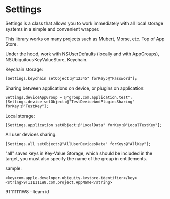 # Settings
Settings is a class that allows you to work immediately with all local storage systems in a simple and convenient wrapper.

This library works on many projects such as Mubert, Morse, etc. Top of App Store.

Under the hood, work with NSUserDefaults (locally and with AppGroups), NSUbiquitousKeyValueStore, Keychain.

Keychain storage:
```
[Settings.keychain setObject:@"12345" forKey:@"Password"];
```

Sharing between applications on device, or plugins on application:
```
Settings.deviceAppGroup = @"group.com.application.test";
[Settings.device setObject:@"TestDeviceAndPluginsSharing" forKey:@"TestKey"];
```

Local storage:
```
[Settings.application setObject:@"LocalData" forKey:@"LocalTestKey"];
```

All user devices sharing:
```
[Settings.all setObject:@"AllUserDevicesData" forKey:@"AllKey"];
``` 

"all" saves keys in Key-Value Storage, which should be included in the target, you must also specify the name of the group in entitlements.

sample:
```
<key>com.apple.developer.ubiquity-kvstore-identifier</key>
<string>9T111111W8.com.project.AppName</string>
```

9T111111W8 - team id
